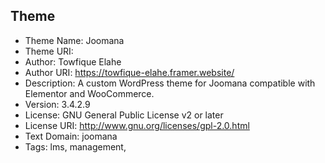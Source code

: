 ## Theme

- Theme Name: Joomana
- Theme URI:
- Author: Towfique Elahe
- Author URI: https://towfique-elahe.framer.website/
- Description: A custom WordPress theme for Joomana compatible with Elementor and WooCommerce.
- Version: 3.4.2.9
- License: GNU General Public License v2 or later
- License URI: http://www.gnu.org/licenses/gpl-2.0.html
- Text Domain: joomana
- Tags: lms, management,
